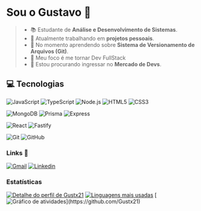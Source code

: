# Sou o Gustavo 🤟
> * 📚 Estudante de **Análise e Desenvolvimento de Sistemas**.
> * 📂 Atualmente trabalhando em __projetos pessoais__.
> * 📖 No momento aprendendo sobre **Sistema de Versionamento de Arquivos (Git)**.
> * 🎯 Meu foco é me tornar Dev FullStack
> * 📌 Estou procurando ingressar no **Mercado de Devs**.

## 💻 Tecnologias
![JavaScript](https://img.shields.io/badge/-JavaScript-000000?style=for-the-badge&logo=javascript&logoColor=f5ec42)
![TypeScript](https://img.shields.io/badge/-TypeScript-000000?style=for-the-badge&logo=typescript&logoColor=0e81ed)
![Node.js](https://img.shields.io/badge/-Node.js-000000?style=for-the-badge&logo=node.js&logoColor=4ba12f)
![HTML5](https://img.shields.io/badge/-HTML5-000000?style=for-the-badge&logo=HTML5&logoColor=ed5c0e)
![CSS3](https://img.shields.io/badge/-CSS3-000000?style=for-the-badge&logo=CSS3&logoColor=0e81ed)

![MongoDB](https://img.shields.io/badge/-MongoDB-000000?style=for-the-badge&logo=mongodb&logoColor=306820)
![Prisma](https://img.shields.io/badge/-Prisma-000000?style=for-the-badge&logo=prisma&logoColor=26a5bf)
![Express](https://img.shields.io/badge/-Express-000000?style=for-the-badge&logo=express&logoColor=C468DB)

![React](https://img.shields.io/badge/-ReactJS-000000?style=for-the-badge&logo=react&logoColor=26a5bf)
![Fastify](https://img.shields.io/badge/-Fastify-000000?style=for-the-badge&logo=fastify&logoColor=26a5bf)

![Git](https://img.shields.io/badge/-Git-000000?style=for-the-badge&logo=git&logoColor=bf230f)
![GitHub](https://img.shields.io/badge/-GitHub-000000?style=for-the-badge&logo=github&logoColor=fff)

### Links 🔗
 [![Gmail](https://img.shields.io/badge/Gmail-D14836?style=for-the-badge&logo=gmail&logoColor=white)](mailto://gugamathiaz12@gmail.com)
 [![Linkedin](https://img.shields.io/badge/LinkedIn-0077B5?style=for-the-badge&logo=linkedin&logoColor=white)](https://www.linkedin.com/in/Gustx21)

### Estatísticas
 [![Detalhe do perfil de Gustx21](https://github-readme-stats.vercel.app/api?username=gustx21&show_icons=true&theme=github_dark&include_all_commits=true&count_private=true)](https://github.com/Gustx21)
 [![Linguagens mais usadas](https://github-readme-stats.vercel.app/api/top-langs/?username=gustx21&layout=compact&langs_count=7&theme=github_dark)](https://github.com/Gustx21)
 [![Gráfico de atividades](https://github-readme-activity-graph.vercel.app/graph?username=gustx21&radius=16&theme=react&area=true&order=5")](https://github.com/Gustx21)

